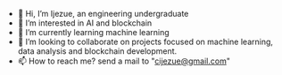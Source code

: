 - 👋 Hi, I’m Ijezue, an engineering undergraduate
- 👀 I’m interested in AI and blockchain
- 🌱 I’m currently learning machine learning 
- 💞️ I’m looking to collaborate on projects focused on machine learning, data analysis and blockchain development.
- 📫 How to reach me? send a mail to "cijezue@gmail.com"
